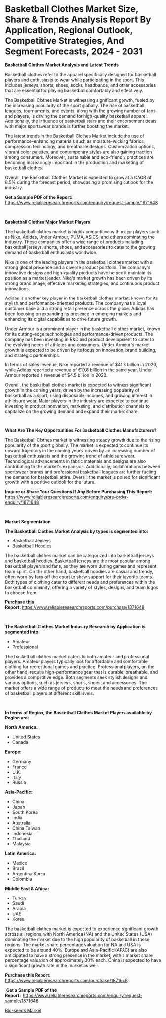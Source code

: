 <p><h1>Basketball Clothes Market Size, Share & Trends Analysis Report By Application, Regional Outlook, Competitive Strategies, And Segment Forecasts, 2024 - 2031</h1></p><p><strong>Basketball Clothes Market Analysis and Latest Trends</strong></p>
<p><p>Basketball clothes refer to the apparel specifically designed for basketball players and enthusiasts to wear while participating in the sport. This includes jerseys, shorts, shoes, socks, headbands, and other accessories that are essential for playing basketball comfortably and effectively.</p><p>The Basketball Clothes Market is witnessing significant growth, fueled by the increasing popularity of the sport globally. The rise of basketball leagues, tournaments, and events, along with the growing number of fans and players, is driving the demand for high-quality basketball apparel. Additionally, the influence of basketball stars and their endorsement deals with major sportswear brands is further boosting the market.</p><p>The latest trends in the Basketball Clothes Market include the use of performance-enhancing materials such as moisture-wicking fabrics, compression technology, and breathable designs. Customization options, vibrant color palettes, and contemporary styles are also gaining traction among consumers. Moreover, sustainable and eco-friendly practices are becoming increasingly important in the production and marketing of basketball clothes.</p><p>Overall, the Basketball Clothes Market is expected to grow at a CAGR of 8.5% during the forecast period, showcasing a promising outlook for the industry.</p></p>
<p><strong>Get a Sample PDF of the Report:&nbsp;</strong> <a href="https://www.reliableresearchreports.com/enquiry/request-sample/1871648">https://www.reliableresearchreports.com/enquiry/request-sample/1871648</a></p>
<p>&nbsp;</p>
<p><strong>Basketball Clothes Major Market Players</strong></p>
<p><p>The basketball clothes market is highly competitive with major players such as Nike, Adidas, Under Armour, PUMA, ASICS, and others dominating the industry. These companies offer a wide range of products including basketball jerseys, shorts, shoes, and accessories to cater to the growing demand of basketball enthusiasts worldwide.</p><p>Nike is one of the leading players in the basketball clothes market with a strong global presence and a diverse product portfolio. The company's innovative designs and high-quality products have helped it maintain its position as a market leader. Nike's market growth has been driven by its strong brand image, effective marketing strategies, and continuous product innovations.</p><p>Adidas is another key player in the basketball clothes market, known for its stylish and performance-oriented products. The company has a loyal customer base and a strong retail presence across the globe. Adidas has been focusing on expanding its presence in emerging markets and enhancing its digital capabilities to drive future growth.</p><p>Under Armour is a prominent player in the basketball clothes market, known for its cutting-edge technologies and performance-driven products. The company has been investing in R&D and product development to cater to the evolving needs of athletes and consumers. Under Armour's market growth is expected to be driven by its focus on innovation, brand building, and strategic partnerships.</p><p>In terms of sales revenue, Nike reported a revenue of $41.8 billion in 2020, while Adidas reported a revenue of €19.8 billion in the same year. Under Armour reported a revenue of $4.5 billion in 2020.</p><p>Overall, the basketball clothes market is expected to witness significant growth in the coming years, driven by the increasing popularity of basketball as a sport, rising disposable incomes, and growing interest in athleisure wear. Major players in the industry are expected to continue investing in product innovation, marketing, and distribution channels to capitalize on the growing demand and expand their market share.</p></p>
<p>&nbsp;</p>
<p><strong>What Are The Key Opportunities For Basketball Clothes Manufacturers?</strong></p>
<p><p>The Basketball Clothes market is witnessing steady growth due to the rising popularity of the sport globally. The market is expected to continue its upward trajectory in the coming years, driven by an increasing number of basketball enthusiasts and the growing trend of athleisure wear. Technological advancements in fabric materials and designs are also contributing to the market's expansion. Additionally, collaborations between sportswear brands and professional basketball leagues are further fueling the demand for basketball attire. Overall, the market is poised for significant growth with a positive outlook for the future.</p></p>
<p><strong>Inquire or Share Your Questions If Any Before Purchasing This Report:</strong> <a href="https://www.reliableresearchreports.com/enquiry/pre-order-enquiry/1871648">https://www.reliableresearchreports.com/enquiry/pre-order-enquiry/1871648</a></p>
<p>&nbsp;</p>
<p><strong>Market Segmentation</strong></p>
<p><strong>The Basketball Clothes Market Analysis by types is segmented into:</strong></p>
<p><ul><li>Basketball Jerseys</li><li>Basketball Hoodies</li></ul></p>
<p><p>The basketball clothes market can be categorized into basketball jerseys and basketball hoodies. Basketball jerseys are the most popular among basketball players and fans, as they are worn during games and represent team spirit. On the other hand, basketball hoodies are casual and trendy, often worn by fans off the court to show support for their favorite teams. Both types of clothing cater to different needs and preferences within the basketball community, offering a variety of styles, designs, and team logos to choose from.</p></p>
<p><strong>Purchase this Report:&nbsp;</strong><a href="https://www.reliableresearchreports.com/purchase/1871648">https://www.reliableresearchreports.com/purchase/1871648</a></p>
<p>&nbsp;</p>
<p><strong>The Basketball Clothes Market Industry Research by Application is segmented into:</strong></p>
<p><ul><li>Amateur</li><li>Professional</li></ul></p>
<p><p>The basketball clothes market caters to both amateur and professional players. Amateur players typically look for affordable and comfortable clothing for recreational games and practice. Professional players, on the other hand, require high-performance gear that is durable, breathable, and provides a competitive edge. Both segments seek stylish designs and various options, such as jerseys, shorts, shoes, and accessories. The market offers a wide range of products to meet the needs and preferences of basketball players at different skill levels.</p></p>
<p>&nbsp;</p>
<p><strong>In terms of Region, the Basketball Clothes Market Players available by Region are:</strong></p>
<p>
    <p> <strong> North America: </strong>
        <ul>
            <li>United States</li>
            <li>Canada</li>
        </ul>
        </p> 
    <p> <strong> Europe: </strong>
        <ul>
            <li>Germany</li>
            <li>France</li>
            <li>U.K.</li>
            <li>Italy</li>
            <li>Russia</li>
        </ul>
        </p> 
    <p> <strong> Asia-Pacific: </strong>
        <ul>
            <li>China</li>
            <li>Japan</li>
            <li>South Korea</li>
            <li>India</li>
            <li>Australia</li>
            <li>China Taiwan</li>
            <li>Indonesia</li>
            <li>Thailand</li>
            <li>Malaysia</li>
        </ul>
        </p> 
    <p> <strong> Latin America: </strong>
        <ul>
            <li>Mexico</li>
            <li>Brazil</li>
            <li>Argentina Korea</li>
            <li>Colombia</li>
        </ul>
        </p> 
    <p> <strong> Middle East & Africa: </strong>
        <ul>
            <li>Turkey</li>
            <li>Saudi</li>
            <li>Arabia</li>
            <li>UAE</li>
            <li>Korea</li>
        </ul>
    </p>
    </p>
<p><p>The basketball clothes market is expected to experience significant growth across all regions, with North America (NA) and the United States (USA) dominating the market due to the high popularity of basketball in these regions. The market share percentage valuation for NA and USA is expected to be around 40%. Europe and Asia-Pacific (APAC) are also anticipated to have a strong presence in the market, with a market share percentage valuation of approximately 30% each. China is expected to have a significant growth rate in the market as well.</p></p>
<p><strong>Purchase this Report: </strong><a href="https://www.reliableresearchreports.com/purchase/1871648">https://www.reliableresearchreports.com/purchase/1871648</a></p>
<p>&nbsp;<strong>Get a Sample PDF of the Report:&nbsp;&nbsp;</strong><a href="https://www.reliableresearchreports.com/enquiry/request-sample/1871648">https://www.reliableresearchreports.com/enquiry/request-sample/1871648</a></p>
<p><strong></strong></p>
<p><p><a href="https://confirmed-shield-e13.notion.site/Bio-seeds-Market-with-the-goal-of-estimating-the-market-size-and-future-growth-potential-of-various--d207c788e13d45d1a6d87a31de6dd083">Bio-seeds Market</a></p></p>